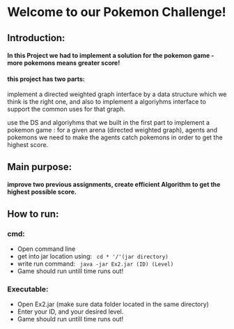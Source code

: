 # Welcome to our Pokemon Challenge!
## Introduction: 
#### In this Project we had to implement a solution for the pokemon game - more pokemons means greater score!
#### this project has two parts:
implement a directed weighted graph interface by a data structure which we think is the right one, and also to implement a algoriyhms interface to support the common uses for that graph.

use the DS and algoriyhms that we built in the first part to implement a pokemon game : for a given arena (directed weighted graph), agents and pokemons we need to make the agents catch pokemons in order to get the highest score.
## Main purpose:
#### improve two previous assignments, create efficient Algorithm to get the highest possible score.
## How to run:
### cmd:
* Open command line
* get into jar location using: <code> cd * '/'(jar directory) </code>
* write run command:  <code> java -jar Ex2.jar (ID) (Level) </code>
* Game should run untill time runs out!
### Executable:
* Open Ex2.jar (make sure data folder located in the same directory)
* Enter your ID, and your desired level.
* Game should run untill time runs out!

